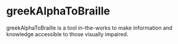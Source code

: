 # greekAlphaToBraille
greekAlphaToBraille is a tool in-the-works to make information and knowledge accessible to those visually impaired.
